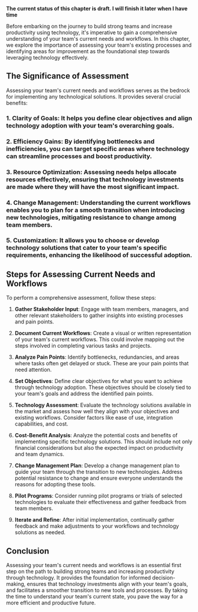 **The current status of this chapter is draft. I will finish it later when I have time**

Before embarking on the journey to build strong teams and increase productivity using technology, it's imperative to gain a comprehensive understanding of your team's current needs and workflows. In this chapter, we explore the importance of assessing your team's existing processes and identifying areas for improvement as the foundational step towards leveraging technology effectively.

The Significance of Assessment
------------------------------

Assessing your team's current needs and workflows serves as the bedrock for implementing any technological solutions. It provides several crucial benefits:

### 1. **Clarity of Goals**: It helps you define clear objectives and align technology adoption with your team's overarching goals.

### 2. **Efficiency Gains**: By identifying bottlenecks and inefficiencies, you can target specific areas where technology can streamline processes and boost productivity.

### 3. **Resource Optimization**: Assessing needs helps allocate resources effectively, ensuring that technology investments are made where they will have the most significant impact.

### 4. **Change Management**: Understanding the current workflows enables you to plan for a smooth transition when introducing new technologies, mitigating resistance to change among team members.

### 5. **Customization**: It allows you to choose or develop technology solutions that cater to your team's specific requirements, enhancing the likelihood of successful adoption.

Steps for Assessing Current Needs and Workflows
-----------------------------------------------

To perform a comprehensive assessment, follow these steps:

1. **Gather Stakeholder Input**: Engage with team members, managers, and other relevant stakeholders to gather insights into existing processes and pain points.

2. **Document Current Workflows**: Create a visual or written representation of your team's current workflows. This could involve mapping out the steps involved in completing various tasks and projects.

3. **Analyze Pain Points**: Identify bottlenecks, redundancies, and areas where tasks often get delayed or stuck. These are your pain points that need attention.

4. **Set Objectives**: Define clear objectives for what you want to achieve through technology adoption. These objectives should be closely tied to your team's goals and address the identified pain points.

5. **Technology Assessment**: Evaluate the technology solutions available in the market and assess how well they align with your objectives and existing workflows. Consider factors like ease of use, integration capabilities, and cost.

6. **Cost-Benefit Analysis**: Analyze the potential costs and benefits of implementing specific technology solutions. This should include not only financial considerations but also the expected impact on productivity and team dynamics.

7. **Change Management Plan**: Develop a change management plan to guide your team through the transition to new technologies. Address potential resistance to change and ensure everyone understands the reasons for adopting these tools.

8. **Pilot Programs**: Consider running pilot programs or trials of selected technologies to evaluate their effectiveness and gather feedback from team members.

9. **Iterate and Refine**: After initial implementation, continually gather feedback and make adjustments to your workflows and technology solutions as needed.

Conclusion
----------

Assessing your team's current needs and workflows is an essential first step on the path to building strong teams and increasing productivity through technology. It provides the foundation for informed decision-making, ensures that technology investments align with your team's goals, and facilitates a smoother transition to new tools and processes. By taking the time to understand your team's current state, you pave the way for a more efficient and productive future.
